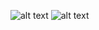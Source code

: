 ![alt text](<https://github.com/ryan3142/HTML-CSS-JAVASCRIPT---HANDSON/blob/main/Dashboard/Greetings%20-%20DOM/SS1.png>)
![alt text](<https://github.com/ryan3142/HTML-CSS-JAVASCRIPT---HANDSON/blob/main/Dashboard/Greetings%20-%20DOM/SS2.png>)
